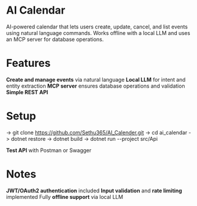 # AI Calendar

AI-powered calendar that lets users create, update, cancel, and list events using natural language commands. Works offline with a local LLM and uses an MCP server for database operations.

# Features

**Create and manage events** via natural language
**Local LLM** for intent and entity extraction
**MCP server** ensures database operations and validation
**Simple REST API**

# Setup

-> git clone https://github.com/Sethu365/AI_Calender.git
-> cd ai_calendar
-> dotnet restore
-> dotnet build
-> dotnet run --project src/Api


**Test API** with Postman or Swagger

# Notes

**JWT/OAuth2 authentication** included
**Input validation** and **rate limiting** implemented
Fully **offline support** via local LLM